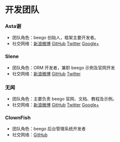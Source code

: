# 开发团队

### Asta谢

- 团队角色：beego 创始人，框架主要开发者。
- 社交网络：[新浪微博](http://weibo.com/533452688) [GitHub](https://github.com/astaxie) [Twitter](https://twitter.com/astaxie) [Google+](https://plus.google.com/u/0/111292884696033638814)

### Slene

- 团队角色：ORM 开发者，兼职 beego 示例及官网开发
- 社交网络：[新浪微博](http://weibo.com/slene) [GitHub](https://github.com/slene) [Twitter](https://twitter.com/slene)

### 无闻

- 团队角色：主要负责 beego 官网、文档、教程及示例。
- 社交网络：[新浪微博](http://weibo.com/Obahua) [GitHub](https://github.com/Unknwon) [Twitter](https://twitter.com/joe2010xtmf) [Google+](https://plus.google.com/u/0/+JiahuaChen)

### ClownFish

- 团队角色：beego 后台管理系统开发者
- 社交网络：[GitHub](https://github.com/osgochina)